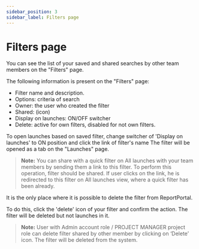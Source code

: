```yaml
---
sidebar_position: 3
sidebar_label: Filters page
---
```


# Filters page

You can see the list of your saved and shared searches by other team members on the "Filters" page. 

The following information is present on the "Filters" page:

- Filter name and description.
- Options: criteria of search
- Owner: the user who created the filter
- Shared: (icon)
- Display on launches: ON/OFF switcher
- Delete: active for own filters, disabled for not own filters.

To open launches based on saved filter, change switcher of 'Display on launches' to ON position and click the link of filter's name
The filter will be opened as a tab on the "Launches" page.

>**Note:** You can share with a quick filter on All launches with your team members by sending them a link to this filter. To perform this operation, filter should be shared. If user clicks on the link, he is redirected to this filter on All launches view, where a quick filter has been already.

It is the only place where it is possible to delete the filter from ReportPortal.

To do this, click the 'delete' icon of your filter and confirm the action.
The filter will be deleted but not launches in it.

>**Note:** User with Admin account role / PROJECT MANAGER project role can delete filter shared by other member by clicking on ‘Delete’ icon.
The filter will be deleted from the system.
